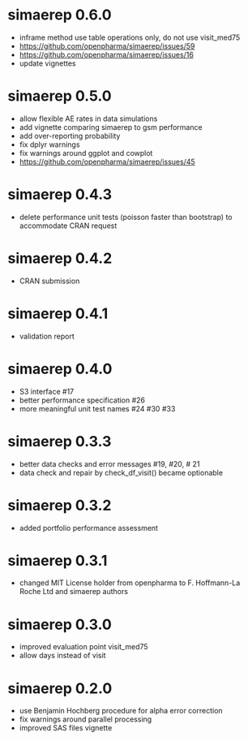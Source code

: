 # simaerep 0.6.0
- inframe method use table operations only, do not use visit_med75
- https://github.com/openpharma/simaerep/issues/59
- https://github.com/openpharma/simaerep/issues/16
- update vignettes

# simaerep 0.5.0
- allow flexible AE rates in data simulations
- add vignette comparing simaerep to gsm performance
- add over-reporting probability
- fix dplyr warnings
- fix warnings around ggplot and cowplot
- https://github.com/openpharma/simaerep/issues/45

# simaerep 0.4.3
- delete performance unit tests (poisson faster than bootstrap) to accommodate CRAN request

# simaerep 0.4.2
- CRAN submission

# simaerep 0.4.1
- validation report

# simaerep 0.4.0
- S3 interface #17
- better performance specification #26
- more meaningful unit test names #24 #30 #33

# simaerep 0.3.3
- better data checks and error messages #19, #20, # 21
- data check and repair by check_df_visit() became optionable

# simaerep 0.3.2
- added portfolio performance assessment

# simaerep 0.3.1
- changed MIT License holder from openpharma to F. Hoffmann-La Roche Ltd and simaerep authors

# simaerep 0.3.0
- improved evaluation point visit_med75
- allow days instead of visit

# simaerep 0.2.0
- use Benjamin Hochberg procedure for alpha error correction
- fix warnings around parallel processing
- improved SAS files vignette
